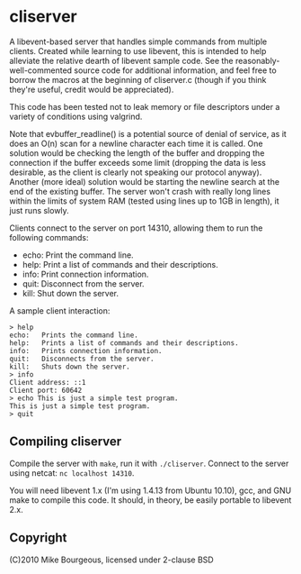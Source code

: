 cliserver
=========
A libevent-based server that handles simple commands from multiple clients.
Created while learning to use libevent, this is intended to help alleviate the
relative dearth of libevent sample code.  See the reasonably-well-commented
source code for additional information, and feel free to borrow the macros at
the beginning of cliserver.c (though if you think they're useful, credit would
be appreciated).

This code has been tested not to leak memory or file descriptors under a
variety of conditions using valgrind.

Note that evbuffer_readline() is a potential source of denial of service, as it
does an O(n) scan for a newline character each time it is called.  One solution
would be checking the length of the buffer and dropping the connection if the
buffer exceeds some limit (dropping the data is less desirable, as the client
is clearly not speaking our protocol anyway).  Another (more ideal) solution
would be starting the newline search at the end of the existing buffer.  The
server won't crash with really long lines within the limits of system RAM
(tested using lines up to 1GB in length), it just runs slowly.

Clients connect to the server on port 14310, allowing them to run the following
commands:

 * echo:	Print the command line.
 * help:	Print a list of commands and their descriptions.
 * info:	Print connection information.
 * quit:	Disconnect from the server.
 * kill:	Shut down the server.

A sample client interaction:

    > help
    echo:	Prints the command line.
    help:	Prints a list of commands and their descriptions.
    info:	Prints connection information.
    quit:	Disconnects from the server.
    kill:	Shuts down the server.
    > info
    Client address: ::1
    Client port: 60642
    > echo This is just a simple test program.
    This is just a simple test program.
    > quit
    
Compiling cliserver
-------------------
Compile the server with `make`, run it with `./cliserver`.  Connect to the
server using netcat: `nc localhost 14310`.

You will need libevent 1.x (I'm using 1.4.13 from Ubuntu 10.10), gcc, and GNU
make to compile this code.  It should, in theory, be easily portable to
libevent 2.x.

Copyright
---------
(C)2010 Mike Bourgeous, licensed under 2-clause BSD

